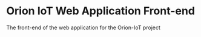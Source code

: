 # Orion IoT Web Application Front-end
The front-end of the web application for the Orion-IoT project
